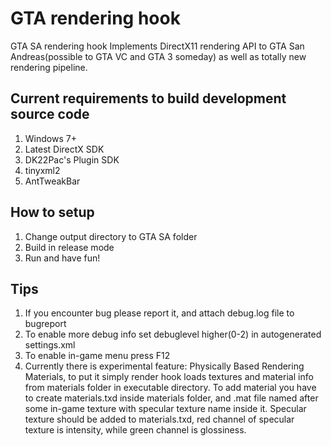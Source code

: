 # GTA rendering hook
GTA SA rendering hook
Implements DirectX11 rendering API to GTA San Andreas(possible to GTA VC and GTA 3 someday) as well as totally new rendering pipeline.
## Current requirements to build development source code
1) Windows 7+
2) Latest DirectX SDK
3) DK22Pac's Plugin SDK
4) tinyxml2
5) AntTweakBar
## How to setup
1) Change output directory to GTA SA folder
2) Build in release mode
3) Run and have fun!
## Tips
1) If you encounter bug please report it, and attach debug.log file to bugreport
2) To enable more debug info set debuglevel higher(0-2) in autogenerated settings.xml
3) To enable in-game menu press F12
4) Currently there is experimental feature: Physically Based Rendering Materials, to put it simply render hook loads textures and material info from materials folder in executable directory. To add material you have to create materials.txd inside materials folder, and .mat file named after some in-game texture with specular texture name inside it. Specular texture should be added to materials.txd, red channel of specular texture is intensity, while green channel is glossiness.
